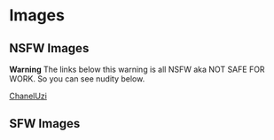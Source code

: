 # Images

## NSFW Images

**Warning**
The links below this warning is all NSFW aka NOT SAFE FOR WORK. So you can see nudity below.

[ChanelUzi](https://github.com/DJ-JR30/MainDB/blob/main/images/ChanelUzi/Readme.md)


## SFW Images
